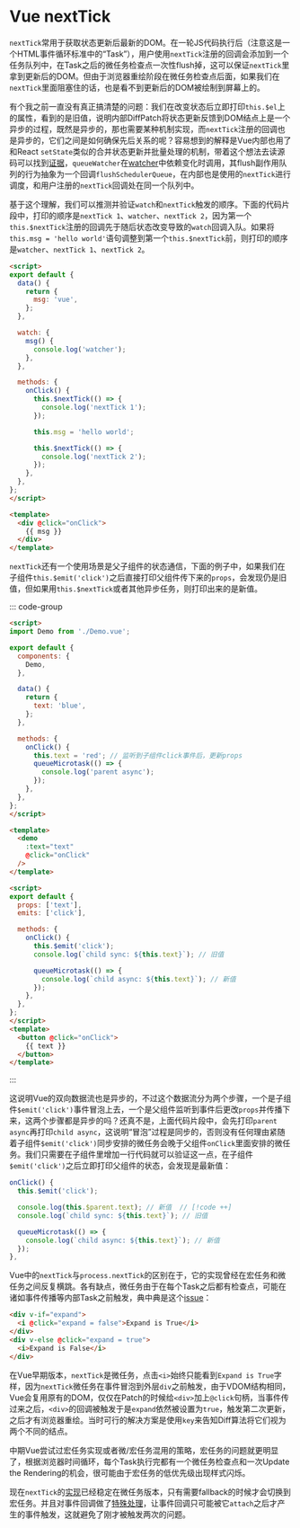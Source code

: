 # Vue nextTick

`nextTick`常用于获取状态更新后最新的DOM。在一轮JS代码执行后（注意这是一个HTML事件循环标准中的“Task”），用户使用`nextTick`注册的回调会添加到一个任务队列中，在Task之后的微任务检查点一次性flush掉，这可以保证`nextTick`里拿到更新后的DOM。但由于浏览器重绘阶段在微任务检查点后面，如果我们在`nextTick`里面阻塞住的话，也是看不到更新后的DOM被绘制到屏幕上的。

有个我之前一直没有真正搞清楚的问题：我们在改变状态后立即打印`this.$el`上的属性，看到的是旧值，说明内部DiffPatch将状态更新反馈到DOM结点上是一个异步的过程，既然是异步的，那也需要某种机制实现，而`nextTick`注册的回调也是异步的，它们之间是如何确保先后关系的呢？容易想到的解释是Vue内部也用了和React `setState`类似的合并状态更新并批量处理的机制，带着这个想法去读源码可以找到[证据](https://github.com/vuejs/vue/blob/7161176cd0dff10d65ab58e266018aff2660610f/src/core/observer/scheduler.ts#L166)，`queueWatcher`在[watcher](https://github.com/vuejs/vue/blob/7161176cd0dff10d65ab58e266018aff2660610f/src/core/observer/watcher.ts#L196)中依赖变化时调用，其flush副作用队列的行为抽象为一个回调`flushSchedulerQueue`，在内部也是使用的`nextTick`进行调度，和用户注册的`nextTick`回调处在同一个队列中。

基于这个理解，我们可以推测并验证`watch`和`nextTick`触发的顺序。下面的代码片段中，打印的顺序是`nextTick 1`、`watcher`、`nextTick 2`，因为第一个`this.$nextTick`注册的回调先于随后状态改变导致的`watch`回调入队。如果将`this.msg = 'hello world'`语句调整到第一个`this.$nextTick`前，则打印的顺序是`watcher`、`nextTick 1`、`nextTick 2`。

```html
<script>
export default {
  data() {
    return {
      msg: 'vue',
    };
  },

  watch: {
    msg() {
      console.log('watcher');
    },
  },

  methods: {
    onClick() {
      this.$nextTick(() => {
        console.log('nextTick 1');
      });

      this.msg = 'hello world';

      this.$nextTick(() => {
        console.log('nextTick 2');
      });
    },
  },
};
</script>

<template>
  <div @click="onClick">
    {{ msg }}
  </div>
</template>
```

`nextTick`还有一个使用场景是父子组件的状态通信，下面的例子中，如果我们在子组件`this.$emit('click')`之后直接打印父组件传下来的`props`，会发现仍是旧值，但如果用`this.$nextTick`或者其他异步任务，则打印出来的是新值。

::: code-group
```html [父组件]
<script>
import Demo from './Demo.vue';

export default {
  components: {
    Demo,
  },

  data() {
    return {
      text: 'blue',
    };
  },

  methods: {
    onClick() {
      this.text = 'red'; // 监听到子组件click事件后，更新props
      queueMicrotask(() => {
        console.log('parent async');
      });
    },
  },
};
</script>

<template>
  <demo
    :text="text"
    @click="onClick"
  />
</template>
```

```html [子组件]
<script>
export default {
  props: ['text'],
  emits: ['click'],

  methods: {
    onClick() {
      this.$emit('click');
      console.log(`child sync: ${this.text}`); // 旧值

      queueMicrotask(() => {
        console.log(`child async: ${this.text}`); // 新值
      });
    },
  },
};
</script>
<template>
  <button @click="onClick">
    {{ text }}
  </button>
</template>
```
:::

这说明Vue的双向数据流也是异步的，不过这个数据流分为两个步骤，一个是子组件`$emit('click')`事件冒泡上去，一个是父组件监听到事件后更改`props`并传播下来，这两个步骤都是异步的吗？还真不是，上面代码片段中，会先打印`parent async`再打印`child async`，这说明“冒泡”过程是同步的，否则没有任何理由紧随着子组件`$emit('click')`同步安排的微任务会晚于父组件`onClick`里面安排的微任务。我们只需要在子组件里增加一行代码就可以验证这一点，在子组件`$emit('click')`之后立即打印父组件的状态，会发现是最新值：

```js
onClick() {
  this.$emit('click');

  console.log(this.$parent.text); // 新值  // [!code ++]
  console.log(`child sync: ${this.text}`); // 旧值

  queueMicrotask(() => {
    console.log(`child async: ${this.text}`); // 新值
  });
},
```

Vue中的`nextTick`与`process.nextTick`的区别在于，它的实现曾经在宏任务和微任务之间反复横跳。各有缺点，微任务由于在每个Task之后都有检查点，可能在诸如事件传播等内部Task之前触发，典中典是这个[issue](https://github.com/vuejs/vue/issues/6566)：

```html
<div v-if="expand">
  <i @click="expand = false">Expand is True</i>
</div>
<div v-else @click="expand = true">
  <i>Expand is False</i>
</div>
```

在Vue早期版本，`nextTick`是微任务，点击`<i>`始终只能看到`Expand is True`字样，因为`nextTick`微任务在事件冒泡到外层`div`之前触发，由于VDOM结构相同，Vue会复用原有的DOM，仅仅在Patch的时候给`<div>`加上`@click`句柄，当事件传过来之后，`<div>`的回调被触发于是`expand`依然被设置为`true`，触发第二次更新，之后才有浏览器重绘。当时可行的解决方案是使用`key`来告知Diff算法将它们视为两个不同的结点。

中期Vue尝试过宏任务实现或者微/宏任务混用的策略，宏任务的问题就更明显了，根据浏览器时间循环，每个Task执行完都有一个微任务检查点和一次Update the Rendering的机会，很可能由于宏任务的低优先级出现样式闪烁。

现在`nextTick`的[实现](https://github.com/vuejs/vue/blob/main/src/core/util/next-tick.ts)已经稳定在微任务版本，只有需要fallback的时候才会切换到宏任务。并且对事件回调做了[特殊处理](https://github.com/vuejs/vue/blob/main/src/platforms/web/runtime/modules/events.ts#L56)，让事件回调只可能被它`attach`之后才产生的事件触发，这就避免了刚才被触发两次的问题。
